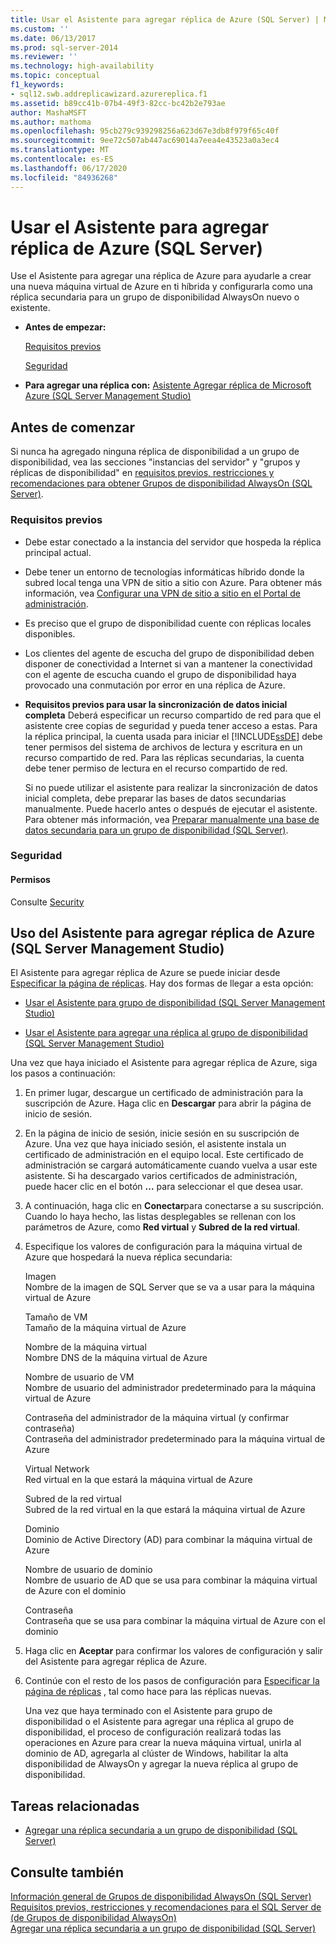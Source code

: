 ```yaml
---
title: Usar el Asistente para agregar réplica de Azure (SQL Server) | Microsoft Docs
ms.custom: ''
ms.date: 06/13/2017
ms.prod: sql-server-2014
ms.reviewer: ''
ms.technology: high-availability
ms.topic: conceptual
f1_keywords:
- sql12.swb.addreplicawizard.azurereplica.f1
ms.assetid: b89cc41b-07b4-49f3-82cc-bc42b2e793ae
author: MashaMSFT
ms.author: mathoma
ms.openlocfilehash: 95cb279c939298256a623d67e3db8f979f65c40f
ms.sourcegitcommit: 9ee72c507ab447ac69014a7eea4e43523a0a3ec4
ms.translationtype: MT
ms.contentlocale: es-ES
ms.lasthandoff: 06/17/2020
ms.locfileid: "84936268"
---
```

# <a name="use-the-add-azure-replica-wizard-sql-server"></a>Usar el Asistente para agregar réplica de Azure (SQL Server)
  Use el Asistente para agregar una réplica de Azure para ayudarle a crear una nueva máquina virtual de Azure en ti híbrida y configurarla como una réplica secundaria para un grupo de disponibilidad AlwaysOn nuevo o existente.  
  
-   **Antes de empezar:**  
  
     [Requisitos previos](#Prerequisites)  
  
     [Seguridad](#Security)  
  
-   **Para agregar una réplica con:**  [Asistente Agregar réplica de Microsoft Azure (SQL Server Management Studio)](#SSMSProcedure)  
  
##  <a name="before-you-begin"></a><a name="BeforeYouBegin"></a> Antes de comenzar  
 Si nunca ha agregado ninguna réplica de disponibilidad a un grupo de disponibilidad, vea las secciones "instancias del servidor" y "grupos y réplicas de disponibilidad" en [requisitos previos, restricciones y recomendaciones para obtener Grupos de disponibilidad AlwaysOn &#40;SQL Server&#41;](prereqs-restrictions-recommendations-always-on-availability.md).  
  
###  <a name="prerequisites"></a><a name="Prerequisites"></a> Requisitos previos  
  
-   Debe estar conectado a la instancia del servidor que hospeda la réplica principal actual.  
  
-   Debe tener un entorno de tecnologías informáticas híbrido donde la subred local tenga una VPN de sitio a sitio con Azure. Para obtener más información, vea [Configurar una VPN de sitio a sitio en el Portal de administración](https://azure.microsoft.com/documentation/articles/vpn-gateway-site-to-site-create).  
  
-   Es preciso que el grupo de disponibilidad cuente con réplicas locales disponibles.  
  
-   Los clientes del agente de escucha del grupo de disponibilidad deben disponer de conectividad a Internet si van a mantener la conectividad con el agente de escucha cuando el grupo de disponibilidad haya provocado una conmutación por error en una réplica de Azure.  
  
-   **Requisitos previos para usar la sincronización de datos inicial completa** Deberá especificar un recurso compartido de red para que el asistente cree copias de seguridad y pueda tener acceso a estas. Para la réplica principal, la cuenta usada para iniciar el [!INCLUDE[ssDE](../../../includes/ssde-md.md)] debe tener permisos del sistema de archivos de lectura y escritura en un recurso compartido de red. Para las réplicas secundarias, la cuenta debe tener permiso de lectura en el recurso compartido de red.  
  
     Si no puede utilizar el asistente para realizar la sincronización de datos inicial completa, debe preparar las bases de datos secundarias manualmente. Puede hacerlo antes o después de ejecutar el asistente. Para obtener más información, vea [Preparar manualmente una base de datos secundaria para un grupo de disponibilidad &#40;SQL Server&#41;](manually-prepare-a-secondary-database-for-an-availability-group-sql-server.md).  
  
###  <a name="security"></a><a name="Security"></a> Seguridad  
  
####  <a name="permissions"></a><a name="Permissions"></a> Permisos  
 Consulte [Security](use-the-add-replica-to-availability-group-wizard-sql-server-management-studio.md#Security)  
  
##  <a name="using-the-add-azure-replica-wizard-sql-server-management-studio"></a><a name="SSMSProcedure"></a>Uso del Asistente para agregar réplica de Azure (SQL Server Management Studio)  
 El Asistente para agregar réplica de Azure se puede iniciar desde [Especificar la página de réplicas](specify-replicas-page-new-availability-group-wizard-add-replica-wizard.md). Hay dos formas de llegar a esta opción:  
  
-   [Usar el Asistente para grupo de disponibilidad &#40;SQL Server Management Studio&#41;](use-the-availability-group-wizard-sql-server-management-studio.md)  
  
-   [Usar el Asistente para agregar una réplica al grupo de disponibilidad &#40;SQL Server Management Studio&#41;](use-the-add-replica-to-availability-group-wizard-sql-server-management-studio.md)  
  
 Una vez que haya iniciado el Asistente para agregar réplica de Azure, siga los pasos a continuación:  
  
1.  En primer lugar, descargue un certificado de administración para la suscripción de Azure. Haga clic en **Descargar** para abrir la página de inicio de sesión.  
  
2.  En la página de inicio de sesión, inicie sesión en su suscripción de Azure. Una vez que haya iniciado sesión, el asistente instala un certificado de administración en el equipo local. Este certificado de administración se cargará automáticamente cuando vuelva a usar este asistente. Si ha descargado varios certificados de administración, puede hacer clic en el botón **...** para seleccionar el que desea usar.  
  
3.  A continuación, haga clic en **Conectar**para conectarse a su suscripción. Cuando lo haya hecho, las listas desplegables se rellenan con los parámetros de Azure, como **Red virtual** y **Subred de la red virtual**.  
  
4.  Especifique los valores de configuración para la máquina virtual de Azure que hospedará la nueva réplica secundaria:  
  
     Imagen  
     Nombre de la imagen de SQL Server que se va a usar para la máquina virtual de Azure  
  
     Tamaño de VM  
     Tamaño de la máquina virtual de Azure  
  
     Nombre de la máquina virtual  
     Nombre DNS de la máquina virtual de Azure  
  
     Nombre de usuario de VM  
     Nombre de usuario del administrador predeterminado para la máquina virtual de Azure  
  
     Contraseña del administrador de la máquina virtual (y confirmar contraseña)  
     Contraseña del administrador predeterminado para la máquina virtual de Azure  
  
     Virtual Network  
     Red virtual en la que estará la máquina virtual de Azure  
  
     Subred de la red virtual  
     Subred de la red virtual en la que estará la máquina virtual de Azure  
  
     Dominio  
     Dominio de Active Directory (AD) para combinar la máquina virtual de Azure  
  
     Nombre de usuario de dominio  
     Nombre de usuario de AD que se usa para combinar la máquina virtual de Azure con el dominio  
  
     Contraseña  
     Contraseña que se usa para combinar la máquina virtual de Azure con el dominio  
  
5.  Haga clic en **Aceptar** para confirmar los valores de configuración y salir del Asistente para agregar réplica de Azure.  
  
6.  Continúe con el resto de los pasos de configuración para [Especificar la página de réplicas](specify-replicas-page-new-availability-group-wizard-add-replica-wizard.md) , tal como hace para las réplicas nuevas.  
  
     Una vez que haya terminado con el Asistente para grupo de disponibilidad o el Asistente para agregar una réplica al grupo de disponibilidad, el proceso de configuración realizará todas las operaciones en Azure para crear la nueva máquina virtual, unirla al dominio de AD, agregarla al clúster de Windows, habilitar la alta disponibilidad de AlwaysOn y agregar la nueva réplica al grupo de disponibilidad.  
  
##  <a name="related-tasks"></a><a name="RelatedTasks"></a> Tareas relacionadas  
  
-   [Agregar una réplica secundaria a un grupo de disponibilidad &#40;SQL Server&#41;](add-a-secondary-replica-to-an-availability-group-sql-server.md)  
  
## <a name="see-also"></a>Consulte también  
 [Información general de Grupos de disponibilidad AlwaysOn &#40;SQL Server&#41;](overview-of-always-on-availability-groups-sql-server.md)   
 [Requisitos previos, restricciones y recomendaciones para el SQL Server de &#40;de Grupos de disponibilidad AlwaysOn&#41;](prereqs-restrictions-recommendations-always-on-availability.md)   
 [Agregar una réplica secundaria a un grupo de disponibilidad &#40;SQL Server&#41;](add-a-secondary-replica-to-an-availability-group-sql-server.md)  
  
  
